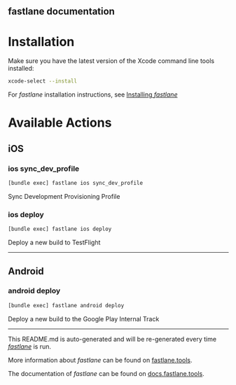 fastlane documentation
----

# Installation

Make sure you have the latest version of the Xcode command line tools installed:

```sh
xcode-select --install
```

For _fastlane_ installation instructions, see [Installing _fastlane_](https://docs.fastlane.tools/#installing-fastlane)

# Available Actions

## iOS

### ios sync_dev_profile

```sh
[bundle exec] fastlane ios sync_dev_profile
```

Sync Development Provisioning Profile

### ios deploy

```sh
[bundle exec] fastlane ios deploy
```

Deploy a new build to TestFlight

----


## Android

### android deploy

```sh
[bundle exec] fastlane android deploy
```

Deploy a new build to the Google Play Internal Track

----

This README.md is auto-generated and will be re-generated every time [_fastlane_](https://fastlane.tools) is run.

More information about _fastlane_ can be found on [fastlane.tools](https://fastlane.tools).

The documentation of _fastlane_ can be found on [docs.fastlane.tools](https://docs.fastlane.tools).
